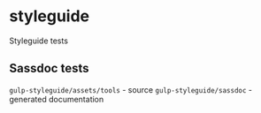 # styleguide
Styleguide tests 

## Sassdoc tests 

`gulp-styleguide/assets/tools` - source 
`gulp-styleguide/sassdoc` - generated documentation 
